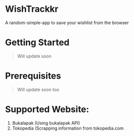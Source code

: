 # WishTrackkr
A random-simple-app to save your wishlist from the browser

# Getting Started
> Will update soon

# Prerequisites
> Will update soon too

# Supported Website:
1. Bukalapak (Using bukalapak API)
2. Tokopedia (Scrapping information from tokopedia.com

